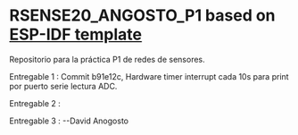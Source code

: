 RSENSE20_ANGOSTO_P1
based on [ESP-IDF template](https://github.com/espressif/esp-idf-template) 
====================
Repositorio para la práctica P1 de redes de sensores.

Entregable 1 :
Commit b91e12c, Hardware timer interrupt cada 10s para print por puerto serie lectura ADC.

Entregable 2 :

Entregable 3 :
--David Anogosto
